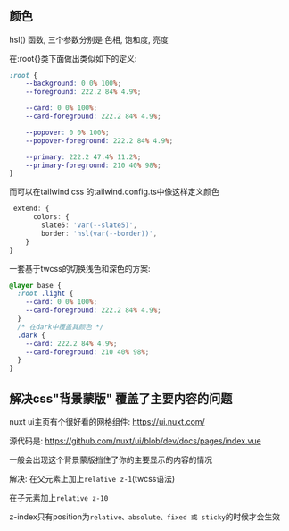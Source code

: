 #

## 颜色

hsl() 函数, 三个参数分别是 色相, 饱和度, 亮度

在:root{}类下面做出类似如下的定义:

```css
:root {
    --background: 0 0% 100%;
    --foreground: 222.2 84% 4.9%;

    --card: 0 0% 100%;
    --card-foreground: 222.2 84% 4.9%;

    --popover: 0 0% 100%;
    --popover-foreground: 222.2 84% 4.9%;

    --primary: 222.2 47.4% 11.2%;
    --primary-foreground: 210 40% 98%;
}
```

而可以在tailwind css 的tailwind.config.ts中像这样定义颜色
```ts
 extend: {
      colors: {
        slate5: 'var(--slate5)',
        border: 'hsl(var(--border))',
    }
}
```

一套基于twcss的切换浅色和深色的方案: 

```css
@layer base {
  :root .light {
    --card: 0 0% 100%;
    --card-foreground: 222.2 84% 4.9%;
  }
  /* 在dark中覆盖其颜色 */
  .dark {
    --card: 222.2 84% 4.9%;
    --card-foreground: 210 40% 98%;
  }
}
```

## 解决css"背景蒙版" 覆盖了主要内容的问题

nuxt ui主页有个很好看的网格组件: <https://ui.nuxt.com/>

源代码是: <https://github.com/nuxt/ui/blob/dev/docs/pages/index.vue>

一般会出现这个背景蒙版挡住了你的主要显示的内容的情况

解决: 在父元素上加上`relative z-1`(twcss语法)

在子元素加上`relative z-10`

z-index只有position为`relative、absolute、fixed 或 sticky`的时候才会生效